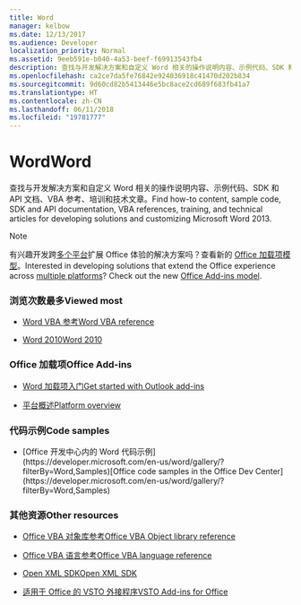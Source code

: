```yaml
---
title: Word
manager: kelbow
ms.date: 12/13/2017
ms.audience: Developer
localization_priority: Normal
ms.assetid: 9eeb591e-b040-4a53-beef-f69913543fb4
description: 查找与开发解决方案和自定义 Word 相关的操作说明内容、示例代码、SDK 和 API 文档、VBA 参考、培训和技术文章。
ms.openlocfilehash: ca2ce7da5fe76842e924036918c41470d202b834
ms.sourcegitcommit: 9d60cd82b5413446e5bc8ace2cd689f683fb41a7
ms.translationtype: HT
ms.contentlocale: zh-CN
ms.lasthandoff: 06/11/2018
ms.locfileid: "19781777"
---
```

# <a name="word"></a><span data-ttu-id="db88b-103">Word</span><span class="sxs-lookup"><span data-stu-id="db88b-103">Word</span></span>

<span data-ttu-id="db88b-104">查找与开发解决方案和自定义 Word 相关的操作说明内容、示例代码、SDK 和 API 文档、VBA 参考、培训和技术文章。</span><span class="sxs-lookup"><span data-stu-id="db88b-104">Find how-to content, sample code, SDK and API documentation, VBA references, training, and technical articles for developing solutions and customizing Microsoft Word 2013.</span></span>
  
> [!NOTE]
> <span data-ttu-id="db88b-p101">有兴趣开发跨[多个平台](https://docs.microsoft.com/zh-CN/office/dev/add-ins/overview/office-add-in-availability)扩展 Office 体验的解决方案吗？查看新的 [Office 加载项模型](https://docs.microsoft.com/zh-CN/office/dev/add-ins/overview/office-add-ins)。</span><span class="sxs-lookup"><span data-stu-id="db88b-p101">Interested in developing solutions that extend the Office experience across [multiple platforms](https://docs.microsoft.com/zh-CN/office/dev/add-ins/overview/office-add-in-availability)? Check out the new [Office Add-ins model](https://docs.microsoft.com/zh-CN/office/dev/add-ins/overview/office-add-ins).</span></span>  
  
### <a name="viewed-most"></a><span data-ttu-id="db88b-107">浏览次数最多</span><span class="sxs-lookup"><span data-stu-id="db88b-107">Viewed most</span></span>
  
- [<span data-ttu-id="db88b-108">Word VBA 参考</span><span class="sxs-lookup"><span data-stu-id="db88b-108">Word VBA reference</span></span>](https://msdn.microsoft.com/zh-CN/library/ee861527.aspx)
  
- [<span data-ttu-id="db88b-109">Word 2010</span><span class="sxs-lookup"><span data-stu-id="db88b-109">Word 2010</span></span>](https://msdn.microsoft.com/zh-CN/library/office/ff601860%28v=office.14%29.aspx)
  
### <a name="office-add-ins"></a><span data-ttu-id="db88b-110">Office 加载项</span><span class="sxs-lookup"><span data-stu-id="db88b-110">Office Add-ins</span></span>
  
- [<span data-ttu-id="db88b-111">Word 加载项入门</span><span class="sxs-lookup"><span data-stu-id="db88b-111">Get started with Outlook add-ins</span></span>](https://docs.microsoft.com/zh-CN/office/dev/add-ins/quickstarts/word-quickstart)
  
- [<span data-ttu-id="db88b-112">平台概述</span><span class="sxs-lookup"><span data-stu-id="db88b-112">Platform overview</span></span>](https://docs.microsoft.com/zh-CN/office/dev/add-ins/overview/office-add-ins)
  
### <a name="code-samples"></a><span data-ttu-id="db88b-113">代码示例</span><span class="sxs-lookup"><span data-stu-id="db88b-113">Code samples</span></span>
  
- <span data-ttu-id="db88b-114">
  [Office 开发中心内的 Word 代码示例](https://developer.microsoft.com/en-us/word/gallery/?filterBy=Word,Samples)</span><span class="sxs-lookup"><span data-stu-id="db88b-114">[Office code samples in the Office Dev Center](https://developer.microsoft.com/en-us/word/gallery/?filterBy=Word,Samples)</span></span>
  
### <a name="other-resources"></a><span data-ttu-id="db88b-115">其他资源</span><span class="sxs-lookup"><span data-stu-id="db88b-115">Other resources</span></span>
  
- [<span data-ttu-id="db88b-116">Office VBA 对象库参考</span><span class="sxs-lookup"><span data-stu-id="db88b-116">Office VBA Object library reference</span></span>](http://msdn.microsoft.com/library/727c4e1c-e13c-7bac-e833-b1322607dfd3%28Office.15%29.aspx)
  
- [<span data-ttu-id="db88b-117">Office VBA 语言参考</span><span class="sxs-lookup"><span data-stu-id="db88b-117">Office VBA language reference</span></span>](http://msdn.microsoft.com/library/9c1e8386-0309-c52c-856b-963220382eb8%28Office.15%29.aspx)
  
- [<span data-ttu-id="db88b-118">Open XML SDK</span><span class="sxs-lookup"><span data-stu-id="db88b-118">Open XML SDK</span></span>](http://msdn.microsoft.com/library/f6a9ae68-7989-4208-97f5-3c945137a0ab%28Office.15%29.aspx)
  
- [<span data-ttu-id="db88b-119">适用于 Office 的 VSTO 外接程序</span><span class="sxs-lookup"><span data-stu-id="db88b-119">VSTO Add-ins for Office</span></span>](https://msdn.microsoft.com/zh-CN/library/jj620922.aspx)
  

